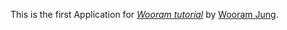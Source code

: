 This is the first Application for 
[*Wooram tutorial*](http://iam1492.tistory.com)
by [Wooram Jung](http://iam1492.tistory.com).